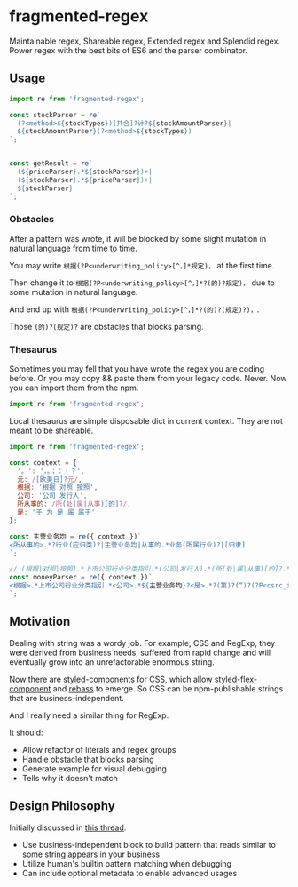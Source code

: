 # fragmented-regex

Maintainable regex, Shareable regex, Extended regex and Splendid regex. Power regex with the best bits of ES6 and the parser combinator.

## Usage

```javascript
import re from 'fragmented-regex';

const stockParser = re`
  (?<method>${stockTypes})[共合]?计?${stockAmountParser}|
  ${stockAmountParser}(?<method>${stockTypes})
`;


const getResult = re`
  (${priceParser}.*${stockParser})+|
  (${stockParser}.*${priceParser})+|
  ${stockParser}
`;
```

### Obstacles

After a pattern was wrote, it will be blocked by some slight mutation in natural language from time to time.

You may write ```根据(?P<underwriting_policy>[^，]*规定)，``` at the first time.

Then change it to ```根据(?P<underwriting_policy>[^，]*?(的)?规定)，``` due to some mutation in natural language.

And end up with ```根据(?P<underwriting_policy>[^，]*?(的)?(规定)?)，```.

Those ```(的)?(规定)?``` are obstacles that blocks parsing.


### Thesaurus

Sometimes you may fell that you have wrote the regex you are coding before. Or you may copy && paste them from your legacy code. Never. Now you can import them from the npm.

```javascript
import re from 'fragmented-regex';


```

Local thesaurus are simple disposable dict in current context. They are not meant to be shareable.

```javascript
import re from 'fragmented-regex';

const context = {
  '。': '，。；：！？',
  元: /[欧美日]?元/,
  根据: '根据 对照 按照',
  公司: '公司 发行人',
  所从事的: /所(处|属|从事)[的]?/,
  是: '于 为 是 属 属于'
};

const 主营业务均 = re({ context })`
<所从事的>.*?行业(应归类)?|主营业务均|从事的.*业务(所属行业)?|[归隶]
`;

// (根据|对照|按照).*上市公司行业分类指引.*(公司|发行人).*(所(处|属|从事)[的]?.*?行业(应归类)?|主营业务均|从事的.*业务(所属行业)?|[归隶])?(于|为|是|属(于)?).*?(第)?(“)?(?P<csrc_industry_code>[A-Z][\d]{2})(?P<csrc_industry_name>.*)(的|”||，|。)
const moneyParser = re({ context })`
<根据>.*上市公司行业分类指引.*<公司>.*${主营业务均}?<是>.*?(第)?(“)?(?P<csrc_industry_code>[A-Z][\d]{2})(?P<csrc_industry_name>.*)(的|”||，|。)
`;

```

## Motivation

Dealing with string was a wordy job. For example, CSS and RegExp, they were derived from business needs, suffered from rapid change and will eventually grow into an unrefactorable enormous string.

Now there are [styled-components](https://github.com/styled-components/styled-components) for CSS, which allow [styled-flex-component](https://github.com/SaraVieira/styled-flex-component) and [rebass](https://github.com/jxnblk/rebass) to emerge. So CSS can be npm-publishable strings that are business-independent.

And I really need a similar thing for RegExp.

It should:

- Allow refactor of literals and regex groups
- Handle obstacle that blocks parsing
- Generate example for visual debugging
- Tells why it doesn't match

## Design Philosophy

Initially discussed in [this thread](https://github.com/GregRos/parjs/issues/4#issuecomment-379176500).

- Use business-independent block to build pattern that reads similar to some string appears in your business
- Utilize human's builtin pattern matching when debugging
- Can include optional metadata to enable advanced usages
